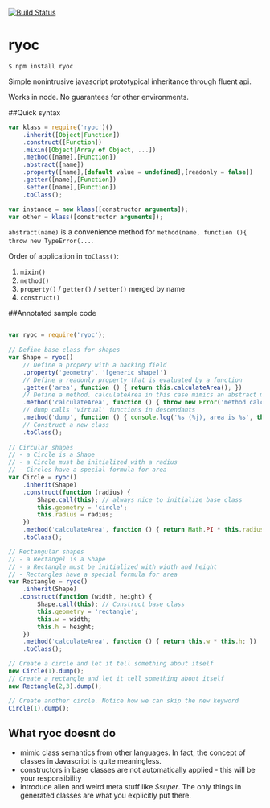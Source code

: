 [![Build Status](https://travis-ci.org/jlarsson/ryoc.svg?branch=master)](https://travis-ci.org/jlarsson/ryoc)

# ryoc

```$ npm install ryoc```

Simple nonintrusive javascript prototypical inheritance through fluent api.

Works in node. No guarantees for other environments. 

##Quick syntax
```javascript
var klass = require('ryoc')()
    .inherit([Object|Function])
    .construct([Function])
    .mixin([Object|Array of Object, ...])
    .method([name],[Function])
    .abstract([name])
    .property([name],[default value = undefined],[readonly = false])
    .getter([name],[Function])
    .setter([name],[Function])
    .toClass();

var instance = new klass([constructor arguments]);
var other = klass([constructor arguments]);
```

```abstract(name)``` is a convenience method for ```method(name, function (){ throw new TypeError(...```.

Order of application in ```toClass()```:

1. ```mixin()```
1. ```method()```
1. ```property()``` / ```getter()``` / ```setter()``` merged by name
1. ```construct()```

##Annotated sample code

```javascript

var ryoc = require('ryoc');
  
// Define base class for shapes
var Shape = ryoc()
    // Define a propery with a backing field
    .property('geometry', '[generic shape]')
    // Define a readonly property that is evaluated by a function
    .getter('area', function () { return this.calculateArea(); })
    // Define a method. calculateArea in this case mimics an abstract method
    .method('calculateArea', function () { throw new Error('method calculateArea is not implemented');})
    // dump calls 'virtual' functions in descendants
    .method('dump', function () { console.log('%s (%j), area is %s', this.geometry, this, this.area) })
    // Construct a new class
    .toClass();
                                        
// Circular shapes
// - a Circle is a Shape
// - a Circle must be initialized with a radius
// - Circles have a special formula for area 
var Circle = ryoc()
    .inherit(Shape)
    .construct(function (radius) {
        Shape.call(this); // always nice to initialize base class
        this.geometry = 'circle'; 
        this.radius = radius; 
    })
    .method('calculateArea', function () { return Math.PI * this.radius * this.radius; })
    .toClass();

// Rectangular shapes
// - a Rectangel is a Shape
// - a Rectangle must be initialized with width and height
// - Rectangles have a special formula for area 
var Rectangle = ryoc()
    .inherit(Shape)
   .construct(function (width, height) {
        Shape.call(this); // Construct base class
        this.geometry = 'rectangle'; 
        this.w = width; 
        this.h = height; 
    })
    .method('calculateArea', function () { return this.w * this.h; })
    .toClass();

// Create a circle and let it tell something about itself
new Circle(1).dump();
// Create a rectangle and let it tell something about itself
new Rectangle(2,3).dump();

// Create another circle. Notice how we can skip the new keyword
Circle(1).dump();

```

## What ryoc doesnt do
- mimic class semantics from other languages. In fact, the concept of classes in Javascript is quite meaningless.
- constructors in base classes are not automatically applied - this will be your responsibility
- introduce alien and weird meta stuff like _$super_. The only things in generated classes are what you explicitly put there.
